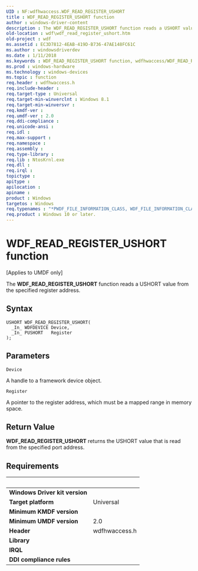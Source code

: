 ```yaml
---
UID : NF:wdfhwaccess.WDF_READ_REGISTER_USHORT
title : WDF_READ_REGISTER_USHORT function
author : windows-driver-content
description : The WDF_READ_REGISTER_USHORT function reads a USHORT value from the specified register address.
old-location : wdf\wdf_read_register_ushort.htm
old-project : wdf
ms.assetid : EC3D7812-4EAB-419D-B736-47AE148FC61C
ms.author : windowsdriverdev
ms.date : 1/11/2018
ms.keywords : WDF_READ_REGISTER_USHORT function, wdfhwaccess/WDF_READ_REGISTER_USHORT, wdf.wdf_read_register_ushort, WDF_READ_REGISTER_USHORT
ms.prod : windows-hardware
ms.technology : windows-devices
ms.topic : function
req.header : wdfhwaccess.h
req.include-header : 
req.target-type : Universal
req.target-min-winverclnt : Windows 8.1
req.target-min-winversvr : 
req.kmdf-ver : 
req.umdf-ver : 2.0
req.ddi-compliance : 
req.unicode-ansi : 
req.idl : 
req.max-support : 
req.namespace : 
req.assembly : 
req.type-library : 
req.lib : NtosKrnl.exe
req.dll : 
req.irql : 
topictype : 
apitype : 
apilocation : 
apiname : 
product : Windows
targetos : Windows
req.typenames : "*PWDF_FILE_INFORMATION_CLASS, WDF_FILE_INFORMATION_CLASS"
req.product : Windows 10 or later.
---
```



# WDF_READ_REGISTER_USHORT function
<p class="CCE_Message">[Applies to UMDF only]

The <b>WDF_READ_REGISTER_USHORT</b> function reads a USHORT value from the specified register address.

## Syntax

````
USHORT WDF_READ_REGISTER_USHORT(
  _In_ WDFDEVICE Device,
  _In_ PUSHORT   Register
);
````

## Parameters

`Device`

A handle to a framework device object.

`Register`

A pointer to the register address, which must be a mapped range in memory space.


## Return Value

<b>WDF_READ_REGISTER_USHORT</b> returns the USHORT value that is read from the specified port address.


## Requirements
| &nbsp; | &nbsp; |
| ---- |:---- |
| **Windows Driver kit version** |  |
| **Target platform** | Universal |
| **Minimum KMDF version** |  |
| **Minimum UMDF version** | 2.0 |
| **Header** | wdfhwaccess.h |
| **Library** |  |
| **IRQL** |  |
| **DDI compliance rules** |  |